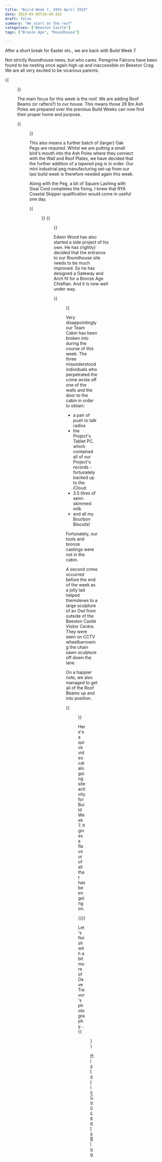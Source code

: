 ```yaml
---
title: "Build Week 7, 29th April 2019"
date: 2019-05-05T10:49:19Z
draft: false
summary: "We start on the roof"
categories: ["Beeston Castle"]
tags: ["Bronze Age", "Roundhouse"]

---
```

After a short break for Easter etc., we are back with Build Week 7.

Not strictly Roundhouse news, but who cares. Peregrine Falcons have been 
found to be nesting once again high up and inaccessible on Beeston Crag. We are 
all very excited to be vicarious parents.

{{<figure src="../peregrines-nest.jpg" caption="The Peregrine Falcons' nest spotted on Beeston Crag.">}}

The main focus for this week is the roof. We are adding Roof Beams (or rafters?) to our house.
This means those 28 8m Ash Poles we prepared over the previous Build Weeks can now find 
their proper home and purpose.

{{<figure src="../first-roof-beam.jpg" caption="The first Roof Beam being man-handled into position.">}}

This also means a further batch of (larger) Oak Pegs are required. Whilst we are putting a small bird's mouth
into the Ash Poles where they connect with the Wall and Roof Plates, we have decided that the further addition of
a tapered peg is in order. Our mini industrial peg manufacturing set-up from our last build week is therefore needed again this week.

Along with the Peg, a bit of Square Lashing with Sisal Cord completes the fixing. I knew that RYA Coastal 
Skipper qualification would come in useful one day.

{{<figure src="../peg-detail.jpg" caption="A Peg about to be hammered home to help secure the Roof Beam.">}}
{{<figure src="../the-roof-is-shaping-up.jpg" caption="More beams added and it is looking a bit like a fairground ride now.">}}

Edwin Wood has also started a side project of his own. He has (rightly) decided that the entrance to our Roundhouse 
site needs to be much improved. So he has designed a Gateway and Arch fit for a Bronze Age Chieftan. 
And it is now well under way.

{{<figure src="../gateway-footstone.jpg" caption="Edwin's design for his gateway also called for a little bit of stone carving. Here is the bottom hinge for the swinging gate.">}}

Very disappointingly our Team Cabin has been broken into during the course of this week. The three misunderstood 
individuals who perpetrated the crime wrote off one of the walls and the door to the cabin in order to obtain:

* a pair of push to talk radios
* the Project's Tablet PC, which contained all of our Project's records - fortunately backed up to the iCloud
* 3.5 litres of semi-skimmed milk
* and all my Bourbon Biscuits!

Fortunately, our tools and bronze castings were not in the cabin.

A second crime occurred before the end of the week as a jolly lad helped themsleves 
to a large sculpture of an Owl from outside
of the Beeston Castle Visitor Centre. They were seen on CCTV wheelbarrowing the chain sawn 
sculpture off down the lane.

On a happier note, we also managed to get all of the Roof Beams up and into position.

{{<figure src="../the-completed-roof-beams.jpg" 
caption="All of the Roof Beams are now up. I'm betting this is going to be a favourite vantage point to view the completed Roundhouse.">}}

Here's a quick video cataloguing site activity for Build Week 7. It gives a flavour of 
all that has been going on.

{{<youtube zYcZOTI68_M>}}

Let's finish with a bit more of Dave Trevor's photography...
{{<figure src="../artistic-roof.jpg" caption="Looking up from the centre of the building.">}}

[Historic Concepts Blog](https://historicconcepts.co.uk/2019/05/07/beeston-bronze-age-structure-week-6/)